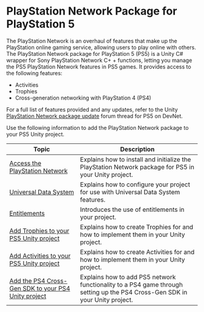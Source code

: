 # PlayStation Network Package for PlayStation 5

The PlayStation Network is an overhaul of features that make up the PlayStation online gaming service, allowing users to play online with others. The PlayStation Network package for PlayStation 5 (PS5) is a Unity C# wrapper for Sony PlayStation Network C+ + functions, letting you manage the PS5 PlayStation Network features in PS5 games. It provides access to the following features:

* Activities
* Trophies
* Cross-generation networking with PlayStation 4 (PS4)

For a full list of features provided and any updates, refer to the Unity [PlayStation Network package update](https://p.siedev.net/forums/thread/31749/) forum thread for PS5 on DevNet.

Use the following information to add the PlayStation Network package to your PS5 Unity project.


| **Topic** | **Description** |
| --- | --- |
| [Access the PlayStation Network](AccessThePSNPackage.md) | Explains how to install and initialize the PlayStation Network package for PS5 in your Unity project. |
| [Universal Data System](UniversalDataSystem.md) | Explains how to configure your project for use with Universal Data System features. |
| [Entitlements](entitlements.md)|Introduces the use of entitlements in your project.|
| [Add Trophies to your PS5 Unity project](Trophies.md) | Explains how to create Trophies for and how to implement them in your Unity project. |
| [Add Activities to your PS5 Unity project](Activities.md) | Explains how to create Activities for and how to implement them in your Unity project. |
| [Add the PS4 Cross-Gen SDK to your PS4 Unity project](PS4CrossGen.md) | Explains how to add PS5 network functionality to a PS4 game through setting up the PS4 Cross-Gen SDK in your Unity project. |

